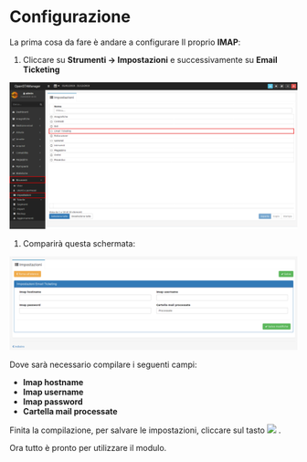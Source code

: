 # Configurazione

La prima cosa da fare è andare a configurare Il proprio **IMAP**:

1. Cliccare su **Strumenti -&gt; Impostazioni** e successivamente su **Email Ticketing**

![](../../.gitbook/assets/imap.png)

1. Comparirà questa schermata:

![](../../.gitbook/assets/emailticketing.png)

Dove sarà necessario compilare i seguenti campi:

* **Imap hostname** 
* **Imap username**
* **Imap password**
* **Cartella mail processate** 

Finita la compilazione, per salvare le impostazioni, cliccare sul tasto ![](../../.gitbook/assets/salva-1.png) .

Ora tutto è pronto per utilizzare il modulo.

